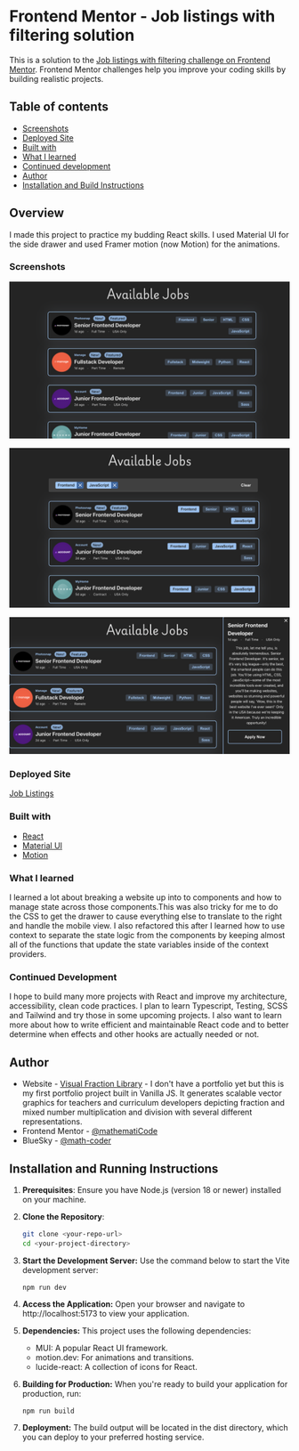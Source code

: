 # Frontend Mentor - Job listings with filtering solution

This is a solution to the [Job listings with filtering challenge on Frontend Mentor](https://www.frontendmentor.io/challenges/job-listings-with-filtering-ivstIPCt/hub). Frontend Mentor challenges help you improve your coding skills by building realistic projects.

## Table of contents

- [Screenshots](#screenshot)
- [Deployed Site](#deployed-site)
- [Built with](#built-with)
- [What I learned](#what-i-learned)
- [Continued development](#continued-development)
- [Author](#author)
- [Installation and Build Instructions](#installation-and-running-instructions)

## Overview

I made this project to practice my budding React skills. I used Material UI for the side drawer and used Framer motion (now Motion) for the animations.

### Screenshots

![home screen with job listings](./images/image.png)

![home screen with filtering](./images/image-2.png)

![home screen with details of a job](./images/image-1.png)

### Deployed Site

[Job Listings](https://job-listings-fem.netlify.app/)

### Built with

- [React](https://reactjs.org/)
- [Material UI](https://mui.com/material-ui/react-drawer/)
- [Motion](https://motion.dev/)

### What I learned

I learned a lot about breaking a website up into to components and how to manage state across those components.This was also tricky for me to do the CSS to get the drawer to cause everything else to translate to the right and handle the mobile view. I also refactored this after I learned how to use context to separate the state logic from the components by keeping almost all of the functions that update the state variables inside of the context providers.

### Continued Development

I hope to build many more projects with React and improve my architecture, accessibility, clean code practices. I plan to learn Typescript, Testing, SCSS and Tailwind and try those in some upcoming projects. I also want to learn more about how to write efficient and maintainable React code and to better determine when effects and other hooks are actually needed or not.

## Author

- Website - [Visual Fraction Library](www.visualfractionlibrary.com) - I don't have a portfolio yet but this is my first portfolio project built in Vanilla JS. It generates scalable vector graphics for teachers and curriculum developers depicting fraction and mixed number multiplication and division with several different representations.
- Frontend Mentor - [@mathematiCode](https://www.frontendmentor.io/profile/mathematiCode)
- BlueSky - [@math-coder](https://bsky.app/profile/mathcoder.bsky.social)

## Installation and Running Instructions

1. **Prerequisites**: Ensure you have Node.js (version 18 or newer) installed on your machine.

2. **Clone the Repository**:

   ```bash
   git clone <your-repo-url>
   cd <your-project-directory>
   ```

3. **Start the Development Server:** Use the command below to start the Vite development server:

   ```
   npm run dev
   ```

4. **Access the Application:** Open your browser and navigate to http://localhost:5173 to view your application.

5. **Dependencies:** This project uses the following dependencies:

   - MUI: A popular React UI framework.
   - motion.dev: For animations and transitions.
   - lucide-react: A collection of icons for React.

6. **Building for Production:** When you're ready to build your application for production, run:

   ```
   npm run build
   ```

7. **Deployment:** The build output will be located in the dist directory, which you can deploy to your preferred hosting service.
